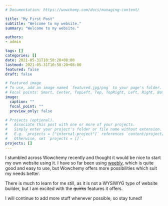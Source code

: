 ```yaml
---
# Documentation: https://wowchemy.com/docs/managing-content/

title: "My First Post"
subtitle: "Welcome to my website."
summary: "Welcome to my website."

authors: 
- admin

tags: []
categories: []
date: 2021-05-31T10:50:20+08:00
lastmod: 2021-05-31T10:50:20+08:00
featured: false
draft: false

# Featured image
# To use, add an image named `featured.jpg/png` to your page's folder.
# Focal points: Smart, Center, TopLeft, Top, TopRight, Left, Right, BottomLeft, Bottom, BottomRight.
image:
  caption: ""
  focal_point: ""
  preview_only: false

# Projects (optional).
#   Associate this post with one or more of your projects.
#   Simply enter your project's folder or file name without extension.
#   E.g. `projects = ["internal-project"]` references `content/project/deep-learning/index.md`.
#   Otherwise, set `projects = []`.
projects: []
---
```


I stumbled across Wowchemy recently and thought it would be nice to start my own website using it. I have so far been using [weebly](https://wavepowerlab.weebly.com), which is quite good and easy to use, but Wowchemy offers more possibilities which suit my needs better. 

There is much to learn for me still, as it is not a WYSIWYG type of website builder, but I am excited with the ~~quirks~~ features it offers. 

I will continue to add more stuff whenever possible, so stay tuned!
